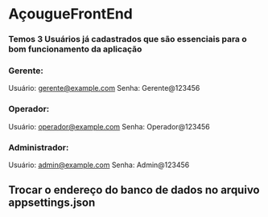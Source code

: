 # AçougueFrontEnd

### Temos 3 Usuários já cadastrados que são essenciais para o bom funcionamento da aplicação
### Gerente: 
Usuário: gerente@example.com
Senha: Gerente@123456
### Operador:
Usuário: operador@example.com
Senha: Operador@123456
### Administrador:
Usuário: admin@example.com
Senha: Admin@123456

## Trocar o endereço do banco de dados no arquivo appsettings.json

